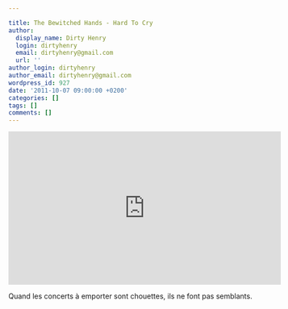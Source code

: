 ```yaml
---

title: The Bewitched Hands - Hard To Cry
author:
  display_name: Dirty Henry
  login: dirtyhenry
  email: dirtyhenry@gmail.com
  url: ''
author_login: dirtyhenry
author_email: dirtyhenry@gmail.com
wordpress_id: 927
date: '2011-10-07 09:00:00 +0200'
categories: []
tags: []
comments: []
---
```

<iframe src="http://player.vimeo.com/video/16277309?title=0&amp;byline=0&amp;portrait=0" width="540" height="304" frameborder="0" webkitAllowFullScreen allowFullScreen></iframe>

Quand les concerts à emporter sont chouettes, ils ne font pas semblants.
